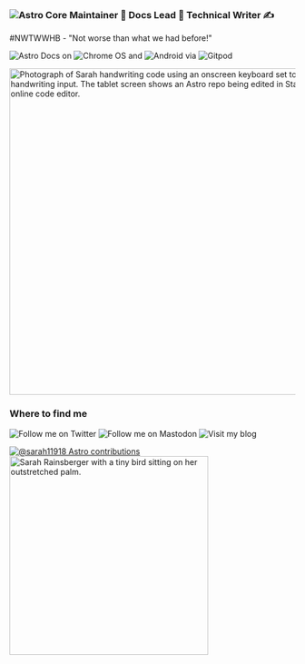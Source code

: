 

### ![Astro](https://img.shields.io/badge/Astro-333333.svg?logo=astro&logoColor=white) Core Maintainer 🚀 Docs Lead 📑 Technical Writer ✍️

 #NWTWWHB - "Not worse than what we had before!"

![Astro Docs](https://img.shields.io/badge/docs.astro.build-blueviolet?style=for-the-badge) on ![](https://img.shields.io/badge/chrome%20os-3d89fc?style=for-the-badge&logo=google%20chrome&logoColor=white "Chrome OS") and ![](https://img.shields.io/badge/android-3DDC84?style=for-the-badge&logo=android&logoColor=white "Android") via ![](https://img.shields.io/badge/gitpod-f06611.svg?style=for-the-badge&logo=gitpod&logoColor=white "Gitpod")

<img src="https://github.com/sarah11918/sarah11918/assets/5098874/5ae05849-1783-4219-b46b-e523b33aed33" width="575" alt="Photograph of Sarah handwriting code using an onscreen keyboard set to handwriting input. The tablet screen shows an Astro repo being edited in Stackblitz online code editor." >

### Where to find me

![Follow me on Twitter](https://img.shields.io/badge/@sarah11918-blue?logo=twitter&logoColor=white&style=for-the-badge) ![Follow me on Mastodon](https://img.shields.io/mastodon/follow/000011967?domain=https%3A%2F%2Fmastodon.social&label=%40sarah11918%40mastodon.social&logo=mastodon&logoColor=white&style=for-the-badge) ![Visit my blog](https://img.shields.io/badge/blog-rainsberger.ca-blue?style=for-the-badge)


[![@sarah11918 Astro contributions](https://astro.badg.es/v1/contributor/sarah11918.svg)](https://astro.badg.es/v1/contributor/sarah11918/) <img src="https://user-images.githubusercontent.com/5098874/142215203-284acb33-90cd-4d31-80d6-352085be1d57.jpg" width="350" alt="Sarah Rainsberger with a tiny bird sitting on her outstretched palm.">
<br>




<!--
**sarah11918/sarah11918** is a ✨ _special_ ✨ repository because its `README.md` (this file) appears on your GitHub profile.

Here are some ideas to get you started:

- 🔭 I’m currently working on ...
- 🌱 I’m currently learning ...
- 👯 I’m looking to collaborate on ...
- 🤔 I’m looking for help with ...
- 💬 Ask me about ...
- 📫 How to reach me: ...
- 😄 Pronouns: ...
- ⚡ Fun fact: ...

[![sarah11918’s github stats](https://github-readme-stats.vercel.app/api?username=sarah11918)](https://github.com/sarah11918)
[![Top Langs](https://github-readme-stats.vercel.app/api/top-langs/?username=sarah11918&layout=compact)](https://github.com/sarah11918)

![Twitter](https://img.shields.io/badge/sarah11918-%231DA1F2.svg?style=for-the-badge&logo=Twitter&logoColor=white)

![Discord](https://img.shields.io/badge/%3CAstro%20Lounge%3E-%237289DA.svg?style=for-the-badge&logo=discord&logoColor=white)



![Pop! OS](https://img.shields.io/badge/Pop!_OS-48B9C7?style=for-the-badge&logo=Pop!_OS&logoColor=white)

-->
